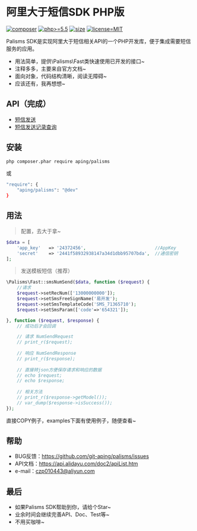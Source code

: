 阿里大于短信SDK PHP版
=======================

[![composer](https://img.shields.io/badge/composer-aping/palisms-red.svg?maxAge=2592000)](https://packagist.org/packages/aping/palisms)
[![php>=5.5](https://img.shields.io/badge/php->%3D5.5-orange.svg?maxAge=2592000)](https://packagist.org/packages/aping/palisms)
[![size](https://img.shields.io/badge/size-25%20KB-green.svg)](https://packagist.org/packages/aping/palisms)
[![license=MIT](https://img.shields.io/badge/license-MIT-blue.svg?maxAge=2592000)](https://packagist.org/packages/aping/palisms)

Palisms SDK是实现阿里大于短信相关API的一个PHP开发库，便于集成需要短信服务的应用。

- 用法简单，提供\Palisms\Fast类快速使用已开发的接口~
- 注释多多，主要来自官方文档~
- 面向对象，代码结构清晰，阅读无障碍~
- 应该还有，我再想想~

## API（完成）

- [短信发送](examples/sms_num_send.php)
- [短信发送记录查询](examples/sms_num_query.php)

## 安装

```bash
php composer.phar require aping/palisms
```
或
```bash
"require": {
    "aping/palisms": "@dev"
}
```

## 用法

> 配置，去大于拿~

```php
$data = [
    'app_key'   => '24372456',                          //AppKey
    'secret'    => '2441f58932938147a34d1dbb95707bda',  //通信密钥
];
```

> 发送模板短信（推荐）

```php
\Palisms\Fast::smsNumSend($data, function ($request) {
    //请求
    $request->setRecNum(['13000000000']);
    $request->setSmsFreeSignName('易开发');
    $request->setSmsTemplateCode('SMS_71365710');
    $request->setSmsParam(['code'=>'654321']);

}, function ($request, $response) {
    // 成功后才会回调

    // 请求 NumSendRequest
    // print_r($request);
    
    // 响应 NumSendResponse
    // print_r($response);
    
    // 直接转json方便保存请求和响应的数据
    // echo $request;
    // echo $response;
    
    // 相关方法
    // print_r($response->getModel());
    // var_dump($response->isSuccess());
});
```

直接COPY例子，examples下面有使用例子，随便查看~

## 帮助

- BUG反馈：https://github.com/git-aping/palisms/issues
- API文档：https://api.alidayu.com/doc2/apiList.htm
- e-mail：czp010443@aliyun.com

## 最后

- 如果Palisms SDK帮助到你，请给个Star~
- 业余时间会继续完善API、Doc、Test等~
- 不用买咖啡~